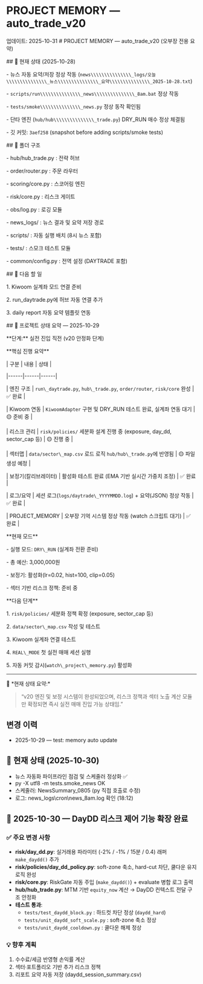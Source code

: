 # PROJECT MEMORY — auto_trade_v20

업데이트: 2025-10-31
\# PROJECT MEMORY — auto\_trade\_v20 (오부장 전용 요약)



\## 📅 현재 상태 (2025-10-28)

\- 뉴스 자동 요약/저장 정상 작동 (`news\\\\\\\\\\\\\\\_logs/오늘\\\\\\\\\\\\\\\_뉴스\\\\\\\\\\\\\\\_요약\\\\\\\\\\\\\\\_2025-10-28.txt`)

\- `scripts/run\\\\\\\\\\\\\\\_news\\\\\\\\\\\\\\\_8am.bat` 정상 작동

\- `tests/smoke\\\\\\\\\\\\\\\_news.py` 정상 동작 확인됨

\- 단타 엔진 (`hub/hub\\\\\\\\\\\\\\\_trade.py`) DRY\_RUN 매수 정상 체결됨

\- 깃 커밋: `3aef258` (snapshot before adding scripts/smoke tests)



\## 📂 폴더 구조

\- hub/hub\_trade.py : 전략 허브

\- order/router.py : 주문 라우터

\- scoring/core.py : 스코어링 엔진

\- risk/core.py : 리스크 게이트

\- obs/log.py : 로깅 모듈

\- news\_logs/ : 뉴스 결과 및 요약 저장 경로

\- scripts/ : 자동 실행 배치 (8시 뉴스 포함)

\- tests/ : 스모크 테스트 모듈

\- common/config.py : 전역 설정 (DAYTRADE 포함)



\## 🔧 다음 할 일

1\. Kiwoom 실계좌 모드 연결 준비

2\. run\_daytrade.py에 허브 자동 연결 추가

3\. daily report 자동 요약 템플릿 연동



\## 📅 프로젝트 상태 요약 — 2025-10-29



\*\*단계:\*\* 실전 진입 직전 (v20 안정화 단계)



\*\*핵심 진행 요약\*\*

| 구분 | 내용 | 상태 |

|------|------|------|

| 엔진 구조 | `run\_daytrade.py`, `hub\_trade.py`, `order/router`, `risk/core` 완성 | ✅ 완료 |

| Kiwoom 연동 | `KiwoomAdapter` 구현 및 DRY\_RUN 테스트 완료, 실계좌 연동 대기 | 🟡 준비 중 |

| 리스크 관리 | `risk/policies/` 세분화 설계 진행 중 (exposure, day\_dd, sector\_cap 등) | 🟡 진행 중 |

| 섹터맵 | `data/sector\_map.csv` 로드 로직 `hub/hub\_trade.py`에 반영됨 | 🟡 파일 생성 예정 |

| 보정기(칼리브레이터) | 활성화 테스트 완료 (EMA 기반 실시간 가중치 조정) | ✅ 완료 |

| 로그/요약 | 세션 로그(`logs/daytrade\_YYYYMMDD.log`) + 요약(JSON) 정상 작동 | ✅ 완료 |

| PROJECT\_MEMORY | 오부장 기억 시스템 정상 작동 (watch 스크립트 대기) | ✅ 완료 |



\*\*현재 모드\*\*

\- 실행 모드: `DRY\_RUN` (실계좌 전환 준비)

\- 총 예산: 3,000,000원

\- 보정기: 활성화(lr=0.02, hist=100, clip=0.05)

\- 섹터 기반 리스크 정책: 준비 중



\*\*다음 단계\*\*

1\. `risk/policies/` 세분화 정책 확정 (exposure, sector\_cap 등)

2\. `data/sector\_map.csv` 작성 및 테스트

3\. Kiwoom 실계좌 연결 테스트

4\. `REAL\_MODE` 첫 실전 매매 세션 실행

5\. 자동 커밋 감시(`watch\_project\_memory.py`) 활성화



---



🧩 \*현재 상태 요약:\*  

> “v20 엔진 및 보정 시스템이 완성되었으며, 리스크 정책과 섹터 노출 계산 모듈만 확정되면 즉시 실전 매매 진입 가능 상태임.”





## 변경 이력
- 2025-10-29 — test: memory auto update

## 📅 현재 상태 (2025-10-30)
- 뉴스 자동화 파이프라인 점검 및 스케줄러 정상화 ✅
- py -X utf8 -m tests.smoke_news OK
- 스케줄러: NewsSummary_0805 (py 직접 호출로 수정)
- 로그: news_logs\cron\news_8am.log 확인 (18:12)

## 📅 2025-10-30 — DayDD 리스크 제어 기능 확장 완료

### ✅ 주요 변경 사항
- **risk/day_dd.py**: 실거래용 파라미터 (-2% / -1% / 15분 / 0.4) 래퍼 `make_daydd()` 추가  
- **risk/policies/day_dd_policy.py**: soft-zone 축소, hard-cut 차단, 쿨다운 유지 로직 완성  
- **risk/core.py**: RiskGate 자동 주입 (`make_daydd()`) + evaluate 병합 로그 출력  
- **hub/hub_trade.py**: MTM 기반 `equity_now` 계산 → DayDD 컨텍스트 전달 구조 안정화  
- **테스트 통과**:
  - `tests/test_daydd_block.py` : 하드컷 차단 정상 (`daydd_hard`)  
  - `tests/unit_daydd_soft_scale.py` : soft-zone 축소 정상  
  - `tests/unit_daydd_cooldown.py` : 쿨다운 해제 정상  

### 💡 향후 계획
1. 수수료/세금 반영형 손익률 계산  
2. 섹터·포트폴리오 기반 추가 리스크 정책  
3. 리포트 요약 자동 저장 (daydd_session_summary.csv)


